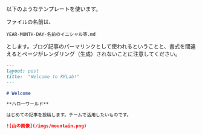 以下のようなテンプレートを使います。

ファイルの名前は、

```
YEAR-MONTH-DAY-名前のイニシャル等.md
```

とします。ブログ記事のパーマリンクとして使われるということと、書式を間違えるとページがレンダリング（生成）されないことに注意してください。

``` markdown
---
layout: post
title:  "Welcome to KKLab!"
---

# Welcome

**ハローワールド**

はじめての記事を投稿します。チームで活用したいものです。

![山の画像](/imgs/mountain.png)
```
